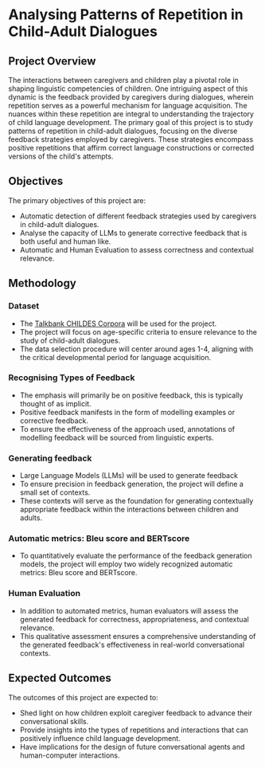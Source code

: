 # Analysing Patterns of Repetition in Child-Adult Dialogues

## Project Overview

The interactions between caregivers and children play a pivotal role in shaping linguistic competencies of children. One intriguing aspect of this dynamic is the feedback provided by caregivers during dialogues, wherein repetition serves as a powerful mechanism for language acquisition. The nuances within these repetition are integral to understanding the trajectory of child language development. The primary goal of this project is to study patterns of repetition in child-adult dialogues, focusing on the diverse feedback strategies employed by caregivers. These strategies encompass positive repetitions that affirm correct language constructions or corrected versions of the child's attempts.

## Objectives

The primary objectives of this project are:
- Automatic detection of different feedback strategies used by caregivers in child-adult dialogues.
- Analyse the capacity of LLMs to generate corrective feedback that is both useful and human like.
- Automatic and Human Evaluation to assess correctness and contextual relevance.

## Methodology

### Dataset 
- The [Talkbank CHILDES Corpora](https://childes.talkbank.org/access/) will be used for the project.
- The project will focus on age-specific criteria to ensure relevance to the study of child-adult dialogues.
- The data selection procedure will center around ages 1-4, aligning with the critical developmental period for language acquisition.

### Recognising Types of Feedback
- The emphasis will primarily be on positive feedback, this is typically thought of as implicit.
- Positive feedback manifests in the form of modelling examples or corrective feedback.
- To ensure the effectiveness of the approach used, annotations of modelling feedback will be sourced from linguistic experts.

### Generating feedback
- Large Language Models (LLMs) will be used to generate feedback
- To ensure precision in feedback generation, the project will define a small set of contexts.
- These contexts will serve as the foundation for generating contextually appropriate feedback within the interactions between children and adults.

### Automatic metrics: Bleu score and BERTscore 
- To quantitatively evaluate the performance of the feedback generation models, the project will employ two widely recognized automatic metrics: Bleu score and BERTscore.

### Human Evaluation
- In addition to automated metrics, human evaluators will assess the generated feedback for correctness, appropriateness, and contextual relevance.
- This qualitative assessment ensures a comprehensive understanding of the generated feedback's effectiveness in real-world conversational contexts.

## Expected Outcomes
The outcomes of this project are expected to:
- Shed light on how children exploit caregiver feedback to advance their conversational skills.
- Provide insights into the types of repetitions and interactions that can positively influence child language development.
- Have implications for the design of future conversational agents and human-computer interactions.
